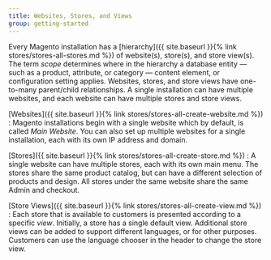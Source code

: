```yaml
---
title: Websites, Stores, and Views
group: getting-started
---
```


Every Magento installation has a [hierarchy]({{ site.baseurl }}{% link stores/stores-all-stores.md %}) of website(s), store(s), and store view(s). The term _scope_ determines where in the hierarchy a database entity — such as a product, attribute, or category — content element, or configuration setting applies. Websites, stores, and store views have one-to-many parent/child relationships. A single installation can have multiple websites, and each website can have multiple stores and store views.

[Websites]({{ site.baseurl }}{% link stores/stores-all-create-website.md %})
:  Magento installations begin with a single website which by default, is called _Main Website_. You can also set up multiple websites for a single installation, each with its own IP address and domain.

[Stores]({{ site.baseurl }}{% link stores/stores-all-create-store.md %})
:  A single website can have multiple stores, each with its own main menu. The stores share the same product catalog, but can have a different selection of products and design. All stores under the same website share the same Admin and checkout.

[Store Views]({{ site.baseurl }}{% link stores/stores-all-create-view.md %})
:  Each store that is available to customers is presented according to a specific _view_. Initially, a store has a single default view. Additional store views can be added to support different languages, or for other purposes. Customers can use the language chooser in the header to change the store view.
